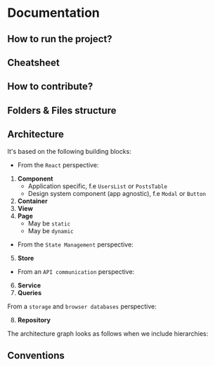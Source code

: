 # Documentation

## How to run the project?

## Cheatsheet

## How to contribute?

## Folders & Files structure

## Architecture

It's based on the following building blocks:

- From the `React` perspective:

1. **Component**
   - Application specific, f.e `UsersList` or `PostsTable`
   - Design system component (app agnostic), f.e `Modal` or `Button`
2. **Container**
3. **View**
4. **Page**
   - May be `static`
   - May be `dynamic`

- From the `State Management` perspective:

5. **Store**

- From an `API communication` perspective:

6. **Service**
7. **Queries**

From a `storage` and `browser databases` perspective:

8. **Repository**

The architecture graph looks as follows when we include hierarchies:

## Conventions
